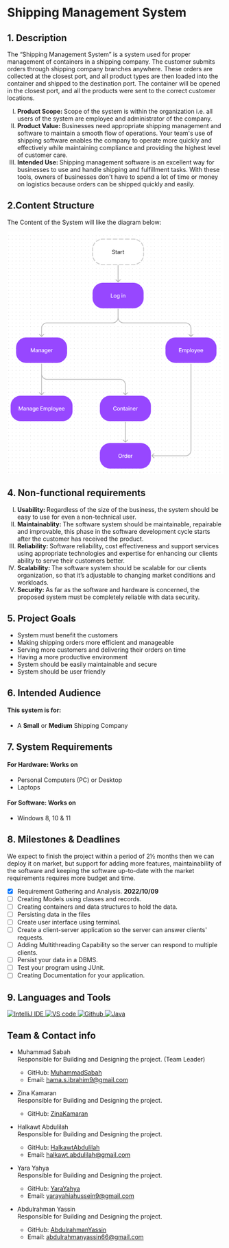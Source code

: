 # Shipping Management System

## 1. Description
   The “Shipping Management System” is a system used for proper management of containers in a shipping company. The customer submits orders through shipping company      branches anywhere. These orders are collected at the closest port, and all product types are then loaded into the container and shipped to the destination port. The    container will be opened in the closest port, and all the products were sent to the correct customer locations.
  
<ol type="I">
   <li>
    <strong>
     Product Scope:
    </strong>
   Scope of the system is within the organization i.e. all users of the system are employee and administrator of the company.
   </li>
   <li>
      <strong>
       Product Value:
      </strong>
   Businesses need appropriate shipping management and software to maintain a smooth flow of operations. Your team's use of shipping software enables the company to      operate more quickly and effectively while maintaining compliance and providing the highest level of customer care.
   </li>
   <li>
      <strong>
       Intended Use:
      </strong>
   Shipping management software is an excellent way for businesses to use and handle shipping and fulfillment tasks. With these tools, owners of businesses don't have    to spend a lot of time or money on logistics because orders can be shipped quickly and easily.
   </li>
</ol>

## 2.Content Structure 

The Content of the System will like the diagram below:

![Diagram](./images/diagram.png)

## 4. Non-functional requirements

<ol type="I">
   <li>
    <strong>
      Usability:
    </strong>
   Regardless of the size of the business, the system should be easy to use for even a non-technical user.
   </li>
   <li>
     <strong>
      Maintainablity:
     </strong>
         The software system should be maintainable, repairable and improvable, this phase in the software development cycle starts after the customer has received the          product.
   </li>
   <li>
      <strong>
        Reliability:
      </strong>
Software reliability, cost effectiveness and support services using appropriate technologies and expertise for enhancing our clients ability to serve their customers better.
   </li>
   <li>
      <strong>
        Scalability:
      </strong>
The software system should be scalable for our clients organization, so that it’s adjustable to changing market conditions and workloads.
   </li>
   <li>
      <strong>
         Security:
      </strong>
As far as the software and hardware is concerned, the proposed
system must be completely reliable with data security.
   </li>
</ol>

## 5. Project Goals
<ul>
   <li>
      System must benefit the customers
   </li>
   <li>
     Making shipping orders more efficient and manageable
   </li>
   <li>
     Serving more customers and delivering their orders on time
   </li>
   <li>
     Having a more productive environment
   </li>
   <li>
     System should be easily maintainable and secure
   </li>
   <li>
     System should be user friendly
   </li>
</ul>

## 6. Intended Audience
#### This system is for:
   - A **Small** or **Medium** Shipping Company

## 7. System Requirements

#### For Hardware: Works on
   <ul>
      <li>
         Personal Computers (PC) or Desktop
      </li>
      <li>
         Laptops
      </li>
   </ul>
   
#### For Software: Works on
   <ul>
      <li>
        Windows 8, 10 & 11
      </li>
   </ul>
   
## 8. Milestones & Deadlines

We expect to finish the project within a period of 2½ months then we can deploy it on market, but support for adding more features, maintainability of the software and keeping the software up-to-date with the market requirements requires more budget and time.
- [x] Requirement Gathering and Analysis. **2022/10/09**
- [ ] Creating Models using classes and records.
- [ ] Creating containers and data structures to hold the data.
- [ ] Persisting data in the files
- [ ] Create user interface using terminal.
- [ ] Create a client-server application so the server can answer clients' requests.
- [ ] Adding Multithreading Capability so the server can respond to multiple clients.
- [ ] Persist your data in a DBMS.
- [ ] Test your program using JUnit.
- [ ] Creating Documentation for your application.

## 9. Languages and Tools

<p align="left">
    <a href="https://www.jetbrains.com/idea/" target="_blank" rel="noreferrer"> <img src="https://upload.wikimedia.org/wikipedia/commons/thumb/9/9c/IntelliJ_IDEA_Icon.svg/768px-IntelliJ_IDEA_Icon.svg.png?20200803071016" alt="IntelliJ IDE" width="40" height="40"/> </a> 
  <a href="https://code.visualstudio.com/" target="_blank" rel="noreferrer"> <img src="https://www.vectorlogo.zone/logos/visualstudio_code/visualstudio_code-icon.svg" alt="VS code" width="40" height="40"/> </a> 
     <a href="https://github.com/" target="_blank" rel="noreferrer"> <img src="https://github.githubassets.com/images/modules/logos_page/GitHub-Mark.png" alt="Github" width="40" height="40"/> </a>
    <a href="https://www.oracle.com/java/technologies/" target="_blank" rel="noreferrer"> <img src="https://www.vectorlogo.zone/logos/java/java-icon.svg" alt="Java" width="40" height="40"/> </a> 
</p>

## Team & Contact info

- Muhammad Sabah    
Responsible for Building and Designing the project. (Team Leader)
   - GitHub: [MuhammadSabah](https://github.com/MuhammadSabah) 
   - Email: <a href="mailto:hama.s.ibrahim9@gmail.com">hama.s.ibrahim9@gmail.com</a>

- Zina Kamaran    
Responsible for Building and Designing the project.
   - GitHub: [ZinaKamaran](https://github.com/Zinkamran) 

- Halkawt Abdulilah    
Responsible for Building and Designing the project.
   - GitHub: [HalkawtAbdulilah](https://github.com/Halkawt-Abdulilah) 
   - Email: <a href="mailto:halkawt.abdulilah@gmail.com">halkawt.abdulilah@gmail.com</a>

- Yara Yahya   
Responsible for Building and Designing the project.
   - GitHub: [YaraYahya](https://github.com/YaraYahya) 
    - Email: <a href="mailto:yarayahiahussein9@gmail.com">yarayahiahussein9@gmail.com</a>

- Abdulrahman Yassin      
Responsible for Building and Designing the project.
   - GitHub: [AbdulrahmanYassin](https://github.com/abdulrahman1242002) 
   - Email: <a href="mailto:abdulrahmanyassin66@gmail.com">abdulrahmanyassin66@gmail.com</a>
